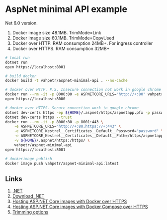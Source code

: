 # AspNet minimal API example

Net 6.0 version. 

1. Docker image size 48.1MB. TrimMode=Link
2. Docker image size 60.1MB. TrimMode=CopyUsed
3. Docker over HTTP.  RAM consumption 24MB+. For ingress controller
4. Docker over HTTPS. RAM consumption 32MB+


```bash
# local run
dotnet run
open https://localhost:8001

# build docker
docker build -t vahpetr/aspnet-minimal-api . --no-cache

# docker over HTTP. P.S. Insecure connection not work in google chrome
docker run --rm -it -p 8000:80 -e ASPNETCORE_URLS="http://+:80" vahpetr/aspnet-minimal-api
open https://localhost:8000

# docker over HTTPS. Secure connection work in google chrome
dotnet dev-certs https -ep ${HOME}/.aspnet/https/aspnetapp.pfx -p password
dotnet dev-certs https --trust
docker run --rm -it -p 8000:80 -p 8001:443 \
    -e ASPNETCORE_URLS="http://+:80;https://+:443" \
    -e ASPNETCORE_Kestrel__Certificates__Default__Password="password" \
    -e ASPNETCORE_Kestrel__Certificates__Default__Path=/https/aspnetapp.pfx \
    -v ${HOME}/.aspnet/https:/https/ \
    vahpetr/aspnet-minimal-api
open https://localhost:8001

# dockerimage publish
docker image push vahpetr/aspnet-minimal-api:latest
```

## Links

1. [.NET](https://dotnet.microsoft.com/)
2. [Download .NET](https://dotnet.microsoft.com/download)
3. [Hosting ASP.NET Core images with Docker over HTTPS](https://docs.microsoft.com/en-us/aspnet/core/security/docker-https?view=aspnetcore-6.0)
4. [Hosting ASP.NET Core images with Docker Compose over HTTPS](https://docs.microsoft.com/en-us/aspnet/core/security/docker-compose-https?view=aspnetcore-6.0)
5. [Trimming options](https://docs.microsoft.com/en-us/dotnet/core/deploying/trimming/trimming-options)
